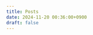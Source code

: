```yaml
---
title: Posts
date: 2024-11-20 00:36:00+0900
draft: false
---
```


<!--
T-----T  ___
|~ ~~~| /~~ --7
| ~~~ |--T ~~/
|~~ ~~|~ |~ / ZN
L-----J ~|_/  ||
   | ~~~ |    ||
   L_____J    LJ
  ------------
   |LRA Docs|
  ------------
-->
